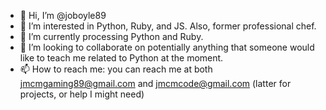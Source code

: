 - 👋 Hi, I’m @joboyle89
- 👀 I’m interested in Python, Ruby, and JS.  Also, former professional chef.
- 🌱 I’m currently processing Python and Ruby.
- 💞️ I’m looking to collaborate on potentially anything that someone would like to teach me related to Python at the moment. 
- 📫 How to reach me: you can reach me at both jmcmgaming89@gmail.com and jmcmcode@gmail.com (latter for projects, or help I might need)

<!---
joboyle89/joboyle89 is a ✨ special ✨ repository because its `README.md` (this file) appears on your GitHub profile.
You can click the Preview link to take a look at your changes.
--->
